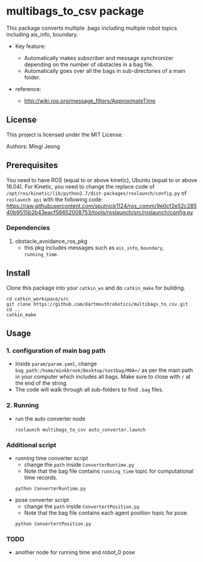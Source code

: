 # multibags_to_csv package

This package converts multiple .bags including multiple robot topics including ais_info, boundary.

* Key feature: 
    * Automatically makes subscriber and message synchronizer depending on the number of obstacles in a bag file.
    * Automatically goes over all the bags in sub-directories of a main folder.

* reference: 
    * http://wiki.ros.org/message_filters/ApproximateTime

## License
This project is licensed under the MIT License.

Authors: Mingi Jeong

## Prerequisites
You need to have ROS (equal to or above kinetic), Ubuntu (equal to or above 16.04).
For Kinetic, you need to change the replace code of `/opt/ros/kinetic/lib/python2.7/dist-packages/roslaunch/config.py` of `roslaunch api` with the following code: https://raw.githubusercontent.com/sputnick1124/ros_comm/9e0cf2e52c28540b9515b2b43eacf56652008753/tools/roslaunch/src/roslaunch/config.py


### Dependencies

1. obstacle_avoidance_ros_pkg
    * this pkg includes messages such as `ais_info`, `boundary`, `running_time`.


## Install
Clone this package into your `catkin_ws` and do `catkin_make` for building.

```
cd catkin_workspace/src
git clone https://github.com/dartmouthrobotics/multibags_to_csv.git
cd ..
catkin_make
```

## Usage

### 1. configuration of main bag path
* Inside `param/param.yaml`, change `bag_path:/home/minkbrook/Desktop/testbag/MOA+/` as per the main path in your computer which includes all bags.
Make sure to close with `/` at the end of the string.
* The code will walk through all sub-folders to find `.bag` files.

### 2. Running 

* run the auto converter node
    ```
    roslaunch multibags_to_csv auto_converter.launch
    ```

### Additional script
* running time converter script
    * change the `path` inside `ConverterRuntime.py` 
    * Note that the bag file contains `running_time` topic for computational time records.
    ```
    python ConverterRuntime.py
    ```
* pose converter script
    * change the `path` inside `ConvertertPosition.py` 
    * Note that the bag file contains each agent position topic for pose.
    ```
    python ConvertertPosition.py
    ```


### TODO
* another node for running time and robot_0 pose
